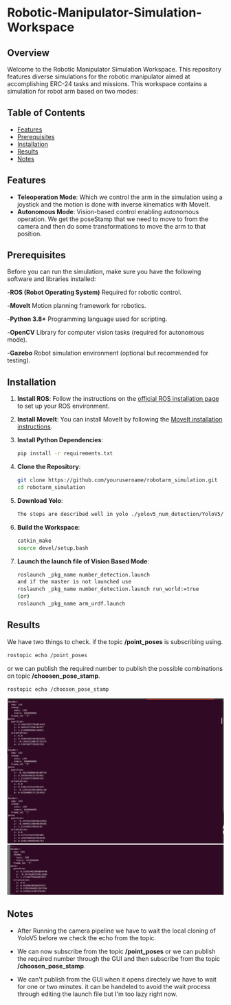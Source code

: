 # Robotic-Manipulator-Simulation-Workspace

## Overview
Welcome to the Robotic Manipulator Simulation Workspace. This repository features diverse simulations for the robotic manipulator aimed at accomplishing ERC-24 tasks and missions. This workspace contains a simulation for robot arm based on two modes:

## Table of Contents
- [Features](#features)
- [Prerequisites](#prerequisites)
- [Installation](#installation)
- [Results](#results)
- [Notes](#notes)

## Features
- **Teleoperation Mode**: Which we control the arm in the simulation using a joystick and the motion is done with inverse kinematics with MoveIt.
- **Autonomous Mode**: Vision-based control enabling autonomous operation. We get the poseStamp that we need to move to from the camera and then do some transformations to move the arm to that position.



## Prerequisites
Before you can run the simulation, make sure you have the following software and libraries installed: 

-**ROS (Robot Operating System)** Required for robotic control.

-**MoveIt** Motion planning framework for robotics.

-**Python 3.8+** Programming language used for scripting.

-**OpenCV** Library for computer vision tasks (required for autonomous mode).

-**Gazebo**  Robot simulation environment (optional but recommended for testing).

## Installation

1. **Install ROS**:
    Follow the instructions on the [official ROS installation page](http://wiki.ros.org/ROS/Installation) to set up your ROS environment.

2. **Install MoveIt**:
    You can install MoveIt by following the [MoveIt installation instructions](https://moveit.ros.org/install/).

3. **Install Python Dependencies**:
    ```bash
    pip install -r requirements.txt
    ```

4. **Clone the Repository**:
    ```bash
    git clone https://github.com/yourusername/robotarm_simulation.git
    cd robotarm_simulation
    ```

5. **Download Yolo**:
    ```sh 
    The steps are described well in yolo ./yolov5_num_detection/YoloV5/Yolo_README.md
    ```

6. **Build the Workspace**:
    ```bash
    catkin_make
    source devel/setup.bash
    ```

7. **Launch the launch file of Vision Based Mode**:

    ```bash
    roslaunch _pkg_name number_detection.launch 
    and if the master is not launched use 
    roslaunch _pkg_name number_detection.launch run_world:=true  
    (or)
    roslaunch _pkg_name arm_urdf.launch
    ```

## Results
We have two things to check. if the topic **/point_poses** is subscribing using.

```sh
rostopic echo /point_poses
```
or we can publish the required number to publish the possible combinations on topic **/choosen_pose_stamp**.

```bash
rostopic echo /choosen_pose_stamp
```
![Alt text](./scripts_fin/Res1.png)
![Alt text](./scripts_fin/Res1_1.png)

## Notes
- After Running the camera pipeline we have to wait the local cloning of YoloV5 before we check the echo from the topic. 

- We can now subscribe from the topic **/point_poses** or we can publish the required number through the GUI 
and then subscribe from the topic **/choosen_pose_stamp**.

- We can't publish from the GUI when it opens directely we have to wait for one or two minutes. it can be handeled to avoid the wait process through editing the launch file but I'm too lazy right now.
